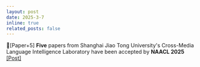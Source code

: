 ```yaml
---
layout: post
date: 2025-3-7
inline: true
related_posts: false
---
```


📃[Paper+5] **Five** papers from Shanghai Jiao Tong University's Cross-Media Language Intelligence Laboratory have been accepted by **NAACL 2025** <a href="https://mp.weixin.qq.com/s/7bDdYZfoQ1bkAqTku9VppA"> [Post]</a>
